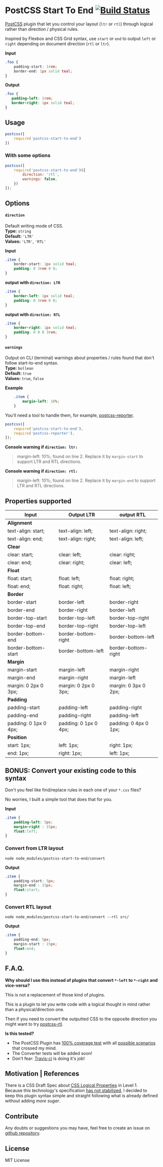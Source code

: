 # PostCSS Start To End [![Build Status][ci-img]][ci]

[PostCSS](https://github.com/postcss/postcss) plugin that let you control your layout (`ltr` or `rtl`) through logical rather than direction / physical rules.

[PostCSS]: https://github.com/postcss/postcss
[ci-img]:  https://travis-ci.org/sandrina-p/postcss-start-to-end.svg
[ci]:      https://travis-ci.org/sandrina-p/postcss-start-to-end

Inspired by Flexbox and CSS Grid syntax, use `start` or `end` to output `left` or `right` depending on document direction (`rtl` or `ltr`).

**Input**
```css
.foo {
    padding-start: 1rem;
    border-end: 1px solid teal;
}
```

**Output**
```css
.foo {
   padding-left: 1rem;
   border-right: 1px solid teal;
}
```

## Usage

```js
postcss([
    require('postcss-start-to-end')
])
```

### With some options

```js
postcss([
    require('postcss-start-to-end')({
        direction: 'rtl',
        warnings: false,
    })
]);
```

## Options

#### `direction`
Default writing mode of CSS.  
**Type:** `string`  
**Default:** `'LTR'`  
**Values:** `'LTR'`, `'RTL'`  

**Input**
```css
.item {
    border-start: 1px solid teal;
    padding: 0 3rem 0 0;
}
```

**output with `direction: LTR`**
```css
.item {
    border-left: 1px solid teal;
    padding: 0 3rem 0 0;
}
```

**output with `direction: RTL`**
```css
.item {
    border-right: 1px solid teal;
    padding: 0 0 0 3rem;
}
```

#### `warnings`
Output on CLI (terminal) warnings about properties / rules found that don't follow start-to-end syntax.  
**Type:** `bollean`  
**Default:** `true`  
**Values:** `true`, `false`  

**Example**

```css
    .item {
        margin-left: 10%;
    }
```

You'll need a tool to handle them, for example, [postcss-reporter](https://www.npmjs.com/package/postcss-browser-reporter).

```js
postcss([
    require('postcss-start-to-end'),
    require('postcss-reporter'),
]);
```

**Console warning if `direction: ltr:`**
>  margin-left: 10%; found on line 2. Replace it by `margin-start` to support LTR and RTL directions.

**Console warning if `direction: rtl:`**
>  margin-left: 10%; found on line 2. Replace it by `margin-end` to support LTR and RTL directions.



## Properties supported

|         Input         |      Output LTR       |      output RTL       |
| --------------------- | --------------------- | --------------------- |
| **Alignment**         |                       |                       |
| text-align: start;    | text-align: left;     | text-align: right;    |
| text-align: end;      | text-align: right;    | text-align: left;     |
| **Clear**             |                       |                       |
| clear: start;         | clear: left;          | clear: right;         |
| clear: end;           | clear: right;         | clear: left;          |
| **Float**             |                       |                       |
| float: start;         | float: left;          | float: right;         |
| float: end;           | float: right;         | float: left;          |
| **Border**            |                       |                       |
| border-start          | border-left           | border-right          |
| border-end            | border-right          | border-left           |
| border-top-start      | border-top-left       | border-top-right      |
| border-top-end        | border-top-right      | border-top-left       |
| border-bottom-end     | border-bottom-right   | border-bottom-left    |
| border-bottom-start   | border-bottom-left    | border-bottom-right   |
| **Margin**            |                       |                       |
| margin-start          | margin-left           | margin-right          |
| margin-end            | margin-right          | margin-left           |
| margin: 0 2px 0 3px;  | margin: 0 2px 0 3px;  | margin: 0 3px 0 2px;  |
| **Padding**           |                       |                       |
| padding-start         | padding-left          | padding-right         |
| padding-end           | padding-right         | padding-left          |
| padding: 0 1px 0 4px; | padding: 0 1px 0 4px; | padding: 0 4px 0 1px; |
| **Position**          |                       |                       |
| start: 1px;           | left: 1px;            | right: 1px;           |
| end: 1px;             | right: 1px;           | left: 1px;            |


## BONUS: Convert your existing code to this syntax

Don't you feel like find/replace rules in each one of your `*.css` files?

No worries, I built a simple tool that does that for you.  

**Input**
```css
.item {
    padding-left: 5px;
    margin-right : 15px;
    float:left;
}
```

### Convert from LTR layout
`node node_modules/postcss-start-to-end/convert`

**Output**
```css
.item {
    padding-start: 5px;
    margin-end : 15px;
    float:start;
}
```

### Convert RTL layout
`node node_modules/postcss-start-to-end/convert --rtl src/`

**Output**
```css
.item {
    padding-end: 5px;
    margin-start : 15px;
    float:end;
}
```


## F.A.Q.

**Why should I use this instead of plugins that convert `*-left` to `*-right` and vice-versa?**

This is not a replacement of those kind of plugins.

This is a plugin to let you write code with a logical thought in mind rather than a physical/direction one.

Then if you need to convert the outputted CSS to the opposite direction you might want to try [postcss-rtl](https://www.npmjs.com/package/postcss-rtl).

**Is this tested?**

- The PostCSS Plugin has [100% coverage test](coverage/lcov-report/index.html) with all [possible scenarios](index.html) that crossed my mind.
- The Converter tests will be added soon!
- Don't fear: [Travis-ci](https://travis-ci.org/sandrina-p/postcss-start-to-end) is doing it's job!


## Motivation | References

There is a CSS Draft Spec about [CSS Logical Properties](https://drafts.csswg.org/css-logical-props/) in Level 1.  
Because this technology's specification [has not stabilized](https://drafts.csswg.org/css-logical-props/#issues-index), I decided to keep this plugin syntax simple and straight following what is already defined without adding _more sugar_.


## Contribute
Any doubts or suggestions you may have, feel free to create an issue on [github repository](https://github.com/sandrina-p/postcss-start-to-end/issues).


## License
MIT License
